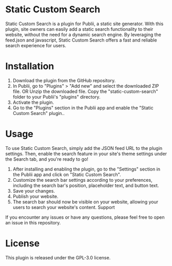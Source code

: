 # Static Custom Search
Static Custom Search is a plugin for Publii, a static site generator. With this plugin, site owners can easily add a static search functionality to their website, without the need for a dynamic search engine. By leveraging the feed.json and javascript, Static Custom Search offers a fast and reliable search experience for users.

# Installation
1. Download the plugin from the GitHub repository.
2. In Publii, go to "Plugins" > "Add new" and select the downloaded ZIP file. OR Unzip the downloaded file. Copy the "static-custom-search" folder to your Publii's "plugins" directory.
3. Activate the plugin.
4. Go to the "Plugins" section in the Publii app and enable the "Static Custom Search" plugin..

# Usage
To use Static Custom Search, simply add the JSON feed URL to the plugin settings. Then, enable the search feature in your site's theme settings under the Search tab, and you're ready to go!

1. After installing and enabling the plugin, go to the "Settings" section in the Publii app and click on "Static Custom Search".
2. Customize the search bar settings according to your preferences, including the search bar's position, placeholder text, and button text.
3. Save your changes.
4. Publish your website.
5. The search bar should now be visible on your website, allowing your users to search your website's content.
Support


If you encounter any issues or have any questions, please feel free to open an issue in this repository.

# License
This plugin is released under the GPL-3.0 license.